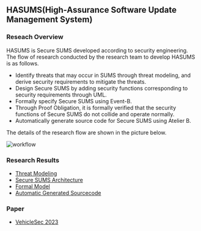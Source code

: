 ## HASUMS(High-Assurance Software Update Management System)
### Reseach Overview
HASUMS is Secure SUMS developed according to security engineering. The flow of research conducted by the research team to develop HASUMS is as follows.

- Identify threats that may occur in SUMS through threat modeling, and derive security requirements to mitigate the threats.
- Design Secure SUMS by adding security functions corresponding to security requirements through UML.
- Formally specify Secure SUMS using Event-B.
- Through Proof Obligation, it is formally verified that the security functions of Secure SUMS do not collide and operate normally.
- Automatically generate source code for Secure SUMS using Atelier B.

The details of the research flow are shown in the picture below.

![workflow](https://user-images.githubusercontent.com/31889026/236806297-c31a0307-11e3-491c-8fe2-8f0ef8102c20.png)

### Research Results
- [Threat Modeling](https://github.com/HackProof/HASUMS/tree/main/Threat%20Modeling)
- [Secure SUMS Architecture](https://github.com/HackProof/HASUMS/tree/main/Secure%20SUMS%20Architecture)
- [Formal Model](https://github.com/HackProof/HASUMS/tree/main/Formal%20Model)
- [Automatic Generated Sourcecode](https://github.com/HackProof/HASUMS/tree/main/Automatically%20Generated%20Sourcecode)

### Paper
- [VehicleSec 2023](https://github.com/HackProof/HASUMS/blob/main/%5BVehicleSec%202023%5D%20Formally%20Verified%20Software%20Update%20Management%20System%20in%20Automotive.pdf)
